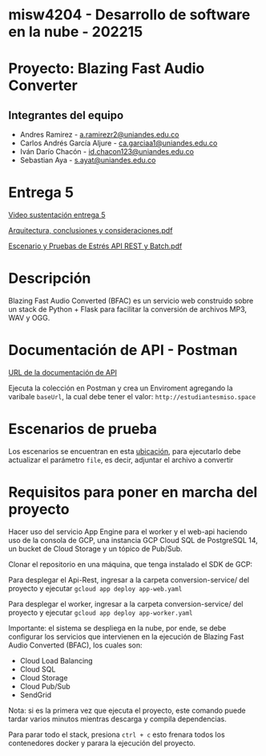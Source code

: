 # misw4204 - Desarrollo de software en la nube - 202215

# Proyecto: Blazing Fast Audio Converter
## Integrantes del equipo
* Andres Ramirez - a.ramirezr2@uniandes.edu.co
* Carlos Andrés García Aljure - ca.garciaa1@uniandes.edu.co
* Iván Darío Chacón - id.chacon123@uniandes.edu.co
* Sebastian Aya - s.ayat@uniandes.edu.co

# Entrega 5

[Video sustentación entrega 5]()

[Arquitectura, conclusiones y consideraciones.pdf](https://github.com/saya6/misw4204-desarrollo-software-en-la-nube-202215/files/10128673/Arquitectura.conclusiones.y.consideraciones.pdf)

[Escenario y Pruebas de Estrés API REST y Batch.pdf](https://github.com/saya6/misw4204-desarrollo-software-en-la-nube-202215/files/10128677/Escenario.y.Pruebas.de.Estres.API.REST.y.Batch.pdf)


# Descripción
Blazing Fast Audio Converted (BFAC) es un servicio web construido sobre un stack de Python + Flask para facilitar la conversión de archivos MP3, WAV y OGG.

# Documentación de API - Postman

[URL de la documentación de API](https://documenter.getpostman.com/view/807412/2s84DrQhAZ#3b9434a5-eb93-440b-8dd1-b913acdb6986)

Ejecuta la colección en Postman y crea un Enviroment agregando la varibale `baseUrl`, la cual debe tener el valor: `http://estudiantesmiso.space`

# Escenarios de prueba

Los escenarios se encuentran en esta [ubicación](https://github.com/saya6/misw4204-desarrollo-software-en-la-nube-202215/tree/master/scenarios_jmeter), para ejecutarlo debe actualizar el parámetro `file`, es decir, adjuntar el archivo a convertir

# Requisitos para poner en marcha del proyecto

Hacer uso del servicio App Engine para el worker y el web-api haciendo uso de la consola de GCP, una instancia GCP Cloud SQL de PostgreSQL 14, un bucket de Cloud Storage y un tópico de Pub/Sub.

Clonar el repositorio en una máquina, que tenga instalado el SDK de GCP:

Para desplegar el Api-Rest, ingresar a la carpeta conversion-service/ del proyecto y ejecutar
```gcloud app deploy app-web.yaml```

Para desplegar el worker, ingresar a la carpeta conversion-service/ del proyecto y ejecutar
```gcloud app deploy app-worker.yaml```


Importante: el sistema se despliega en la nube, por ende, se debe configurar los servicios que intervienen en la ejecución de Blazing Fast Audio Converted (BFAC), los cuales son:

- Cloud Load Balancing
- Cloud SQL
- Cloud Storage
- Cloud Pub/Sub
- SendGrid

Nota: si es la primera vez que ejecuta el proyecto, este comando puede tardar varios minutos mientras descarga y compila dependencias.

Para parar todo el stack, presiona `ctrl + c` esto frenara todos los contenedores docker y parara la ejecución del proyecto.


